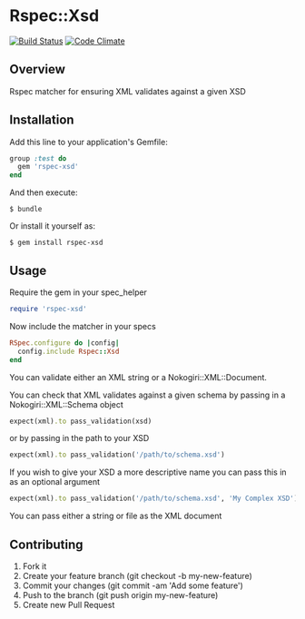 # Rspec::Xsd

[![Build Status](https://travis-ci.org/invisiblelines/rspec-xsd.svg)](https://travis-ci.org/invisiblelines/rspec-xsd)
[![Code Climate](https://codeclimate.com/github/invisiblelines/rspec-xsd/badges/gpa.svg)](https://codeclimate.com/github/invisiblelines/rspec-xsd)

## Overview

Rspec matcher for ensuring XML validates against a given XSD

## Installation

Add this line to your application's Gemfile:

```ruby
group :test do
  gem 'rspec-xsd'
end
```

And then execute:

```
$ bundle
```

Or install it yourself as:

```
$ gem install rspec-xsd
```

## Usage

Require the gem in your spec_helper

```ruby
require 'rspec-xsd'
```

Now include the matcher in your specs

```ruby
RSpec.configure do |config|
  config.include Rspec::Xsd
end
```

You can validate either an XML string or a Nokogiri::XML::Document.

You can check that XML validates against a given schema by passing in a Nokogiri::XML::Schema object

```ruby
expect(xml).to pass_validation(xsd)
```

or by passing in the path to your XSD

```ruby
expect(xml).to pass_validation('/path/to/schema.xsd')
```

If you wish to give your XSD a more descriptive name you can pass this in as an optional argument

```ruby
expect(xml).to pass_validation('/path/to/schema.xsd', 'My Complex XSD')
```

You can pass either a string or file as the XML document

## Contributing

1. Fork it
2. Create your feature branch (git checkout -b my-new-feature)
3. Commit your changes (git commit -am 'Add some feature')
4. Push to the branch (git push origin my-new-feature)
5. Create new Pull Request
